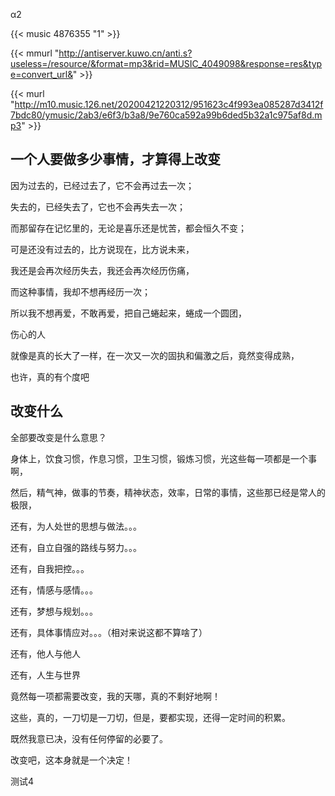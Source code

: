
α2

<!--more-->

{{< music 4876355 "1" >}}

{{< mmurl "http://antiserver.kuwo.cn/anti.s?useless=/resource/&format=mp3&rid=MUSIC_4049098&response=res&type=convert_url&" >}}

{{< murl "http://m10.music.126.net/20200421220312/951623c4f993ea085287d3412f7bdc80/ymusic/2ab3/e6f3/b3a8/9e760ca592a99b6ded5b32a1c975af8d.mp3" >}}

## 一个人要做多少事情，才算得上改变

因为过去的，已经过去了，它不会再过去一次；

失去的，已经失去了，它也不会再失去一次；

而那留存在记忆里的，无论是喜乐还是忧苦，都会恒久不变；



可是还没有过去的，比方说现在，比方说未来，

我还是会再次经历失去，我还会再次经历伤痛，

而这种事情，我却不想再经历一次；



所以我不想再爱，不敢再爱，把自己蜷起来，蜷成一个圆团，



伤心的人



就像是真的长大了一样，在一次又一次的固执和偏激之后，竟然变得成熟，

也许，真的有个度吧



## 改变什么

全部要改变是什么意思？

身体上，饮食习惯，作息习惯，卫生习惯，锻炼习惯，光这些每一项都是一个事啊，

然后，精气神，做事的节奏，精神状态，效率，日常的事情，这些那已经是常人的极限，

还有，为人处世的思想与做法。。。

还有，自立自强的路线与努力。。。

还有，自我把控。。。

还有，情感与感情。。。

还有，梦想与规划。。。

还有，具体事情应对。。。（相对来说这都不算啥了）

还有，他人与他人

还有，人生与世界



竟然每一项都需要改变，我的天哪，真的不剩好地啊！



这些，真的，一刀切是一刀切，但是，要都实现，还得一定时间的积累。



既然我意已决，没有任何停留的必要了。



改变吧，这本身就是一个决定！



测试4

